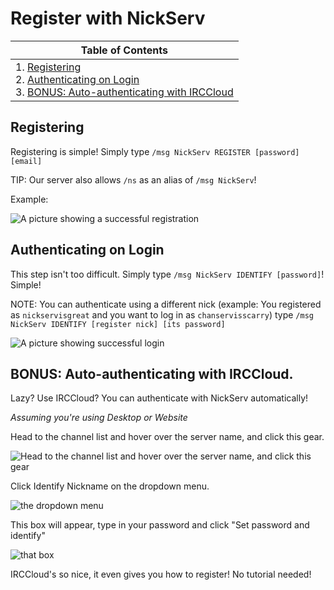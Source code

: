 # Register with NickServ

| Table of Contents
| ---------------------------------------------------------------------------------------------------------------
| 1\. [Registering](#Registering)<br>2\. [Authenticating on Login](#Authenticating-on-Login)<br>3\. [BONUS: Auto-authenticating with IRCCloud](#bonus-auto-authenticating-with-irccloud)

## Registering

Registering is simple! Simply type `/msg NickServ REGISTER [password] [email]`

TIP: Our server also allows `/ns` as an alias of `/msg NickServ`!

Example:

![A picture showing a successful registration](https://user-images.githubusercontent.com/8278263/31468518-af35718c-aea3-11e7-86e9-fed88a7f91eb.png)

## Authenticating on Login

This step isn't too difficult. Simply type `/msg NickServ IDENTIFY [password]`! Simple!

NOTE: You can authenticate using a different nick (example: You registered as `nickservisgreat` and you want to log in as `chanservisscarry`) type `/msg NickServ IDENTIFY [register nick] [its password]`

![A picture showing successful login](https://user-images.githubusercontent.com/8278263/31468637-398ffdfc-aea4-11e7-9029-71086365b96c.png)

## BONUS: Auto-authenticating with IRCCloud.

Lazy? Use IRCCloud? You can authenticate with NickServ automatically!

*Assuming you're using Desktop or Website*

Head to the channel list and hover over the server name, and click this gear.

![Head to the channel list and hover over the server name, and click this gear](https://user-images.githubusercontent.com/8278263/31468713-95d102c8-aea4-11e7-9255-a9d2e9996676.png)

Click Identify Nickname on the dropdown menu.

![the dropdown menu](https://user-images.githubusercontent.com/8278263/31468730-a849334e-aea4-11e7-8214-dca5e839b01b.png)

This box will appear, type in your password and click "Set password and identify"

![that box](https://user-images.githubusercontent.com/8278263/31468759-cab486e0-aea4-11e7-9f49-2d2ec72406ee.png)

IRCCloud's so nice, it even gives you how to register! No tutorial needed!
